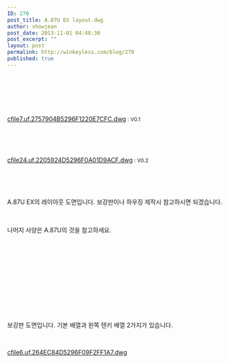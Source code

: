 ```yaml
---
ID: 270
post_title: A.87U EX layout.dwg
author: showjean
post_date: 2013-11-01 04:48:30
post_excerpt: ""
layout: post
permalink: http://winkeyless.com/blog/270
published: true
---
```

<p><br /></p><p style="text-align: left;"><br /></p><p style="text-align: left;"><span style="background-color: transparent; font-size: 9pt; line-height: 1.5;"><br /></span></p><p style="text-align: left;"><a href="http://winkeyless.com/blog/wp-content/uploads/1/cfile7.uf.2757904B5296F1220E7CFC.dwg" class="aligncenter" filename="A_87U_ex_V01_layout_2000_131128.dwg" filemime="application/octet-stream" />cfile7.uf.2757904B5296F1220E7CFC.dwg</a><span style="background-color: transparent; font-size: 9pt; line-height: 1.5;">&nbsp;: V0.1</span></p><p style="text-align: left;"><br /></p><p style="text-align: left;"><br /></p><p style="text-align: left;"><a href="http://winkeyless.com/blog/wp-content/uploads/1/cfile24.uf.2205924D5296F0A01D9ACF.dwg" class="aligncenter" filename="A_87U_ex_V02_layout_2000_131128.dwg" filemime="application/octet-stream" />cfile24.uf.2205924D5296F0A01D9ACF.dwg</a><span style="background-color: transparent; font-size: 9pt; line-height: 1.5;">&nbsp;: V0.2</span></p><p style="text-align: left;"><br /></p><p><br /></p><p>A.87U EX의 레이아웃 도면입니다. 보강판이나 하우징 제작시 참고하시면 되겠습니다.</p><p><br /></p><p>나머지 사양은 A.87U의 것을 참고하세요.<br /></p><p><br /></p><p><br /></p><p><br /></p><p style="text-align: left;"></p><p style="text-align: left;"><br /></p><p style="text-align: left;"></p><p style="text-align: left;"><br /></p><p><br /></p><p>보강판 도면입니다. 기본 배열과 왼쪽 텐키 배열 2가지가 있습니다.<br /></p><p><br /></p><p style="text-align: left;"><a href="http://winkeyless.com/blog/wp-content/uploads/1/cfile6.uf.264EC84D5296F09F2FF1A7.dwg" class="aligncenter" filename="A_87U_ex_frame_2000_131128.dwg" filemime="application/octet-stream" />cfile6.uf.264EC84D5296F09F2FF1A7.dwg</a></p><p><br /></p><p><br /></p><p><br /></p><p><br /></p>
